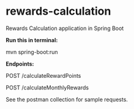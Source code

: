 # rewards-calculation
Rewards Calculation application in Spring Boot

**Run this in terminal:**

mvn spring-boot:run

**Endpoints:**

POST /calculateRewardPoints

POST /calculateMonthlyRewards

See the postman collection for sample requests.
